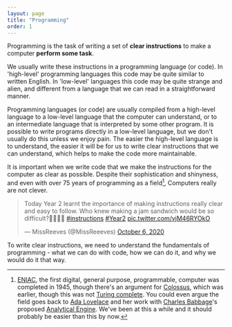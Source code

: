 ```yaml
---
layout: page
title: "Programming"
order: 1
---
```


Programming is the task of writing a set of **clear instructions** to make a computer **perform some task**.

We usually write these instructions in a programming language (or code). In 'high-level' programming languages this code may be quite similar to written English. In 'low-level' languages this code may be quite strange and alien, and different from a language that we can read in a straightforward manner.

Programming languages (or code) are usually compiled from a high-level language to a low-level language that the computer can understand, or to an intermediate language that is interpreted by some other program. It is possible to write programs directly in a low-level language, but we don't usually do this unless we enjoy pain. The easier the high-level language is to understand, the easier it will be for us to write clear instructions that we can understand, which helps to make the code more maintainable. 

It is important when we write code that we make the instructions for the computer as clear as possible. Despite their sophistication and shinyness, and even with over 75 years of programming as a field[^1], Computers really are not clever.

<blockquote class="twitter-tweet"><p lang="en" dir="ltr">Today Year 2 learnt the importance of making instructions really clear and easy to follow. Who knew making a jam sandwich would be so difficult?🤷🏼‍♀️🥪 <a href="https://twitter.com/hashtag/instructions?src=hash&amp;ref_src=twsrc%5Etfw">#instructions</a> <a href="https://twitter.com/hashtag/Year2?src=hash&amp;ref_src=twsrc%5Etfw">#Year2</a> <a href="https://t.co/vjM46RYOkO">pic.twitter.com/vjM46RYOkO</a></p>&mdash; MissReeves (@MissReeeves) <a href="https://twitter.com/MissReeeves/status/1313587567137370113?ref_src=twsrc%5Etfw">October 6, 2020</a></blockquote>

To write clear instructions, we need to understand the fundamentals of programming - what we can do with code, how we can do it, and why we would do it that way.

<!--alex disable he-her -->

[^1]: [ENIAC](https://en.wikipedia.org/wiki/ENIAC), the first digital, general purpose, programmable, computer was completed in 1945, though there's an argument for [Colossus](https://en.wikipedia.org/wiki/Colossus_computer), which was earlier, though this was not [Turing complete](https://en.wikipedia.org/wiki/Turing_completeness). You could even argue the field goes back to [Ada Lovelace](https://en.wikipedia.org/wiki/Ada_Lovelace) and her work with [Charles Babbage](https://en.wikipedia.org/wiki/Charles_Babbage)'s proposed [Analytical Engine](https://en.wikipedia.org/wiki/Analytical_Engine). We've been at this a while and it should probably be easier than this by now.
